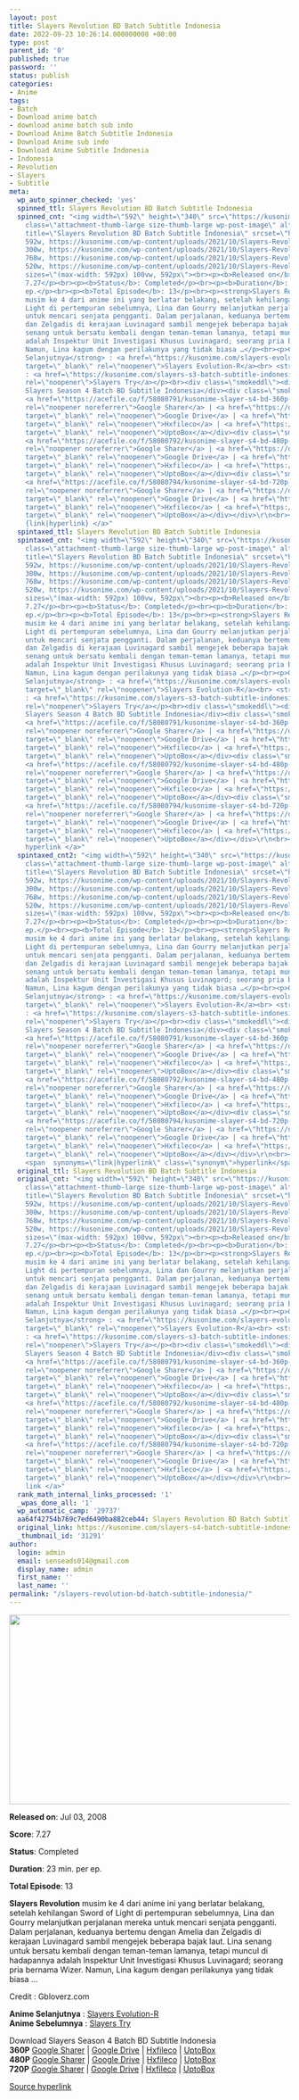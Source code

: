 ```yaml
---
layout: post
title: Slayers Revolution BD Batch Subtitle Indonesia
date: 2022-09-23 10:26:14.000000000 +00:00
type: post
parent_id: '0'
published: true
password: ''
status: publish
categories:
- Anime
tags:
- Batch
- Download anime batch
- download anime batch sub indo
- Download Anime Batch Subtitle Indonesia
- Download Anime sub indo
- Download Anime Subtitle Indonesia
- Indonesia
- Revolution
- Slayers
- Subtitle
meta:
  wp_auto_spinner_checked: 'yes'
  spinned_ttl: Slayers Revolution BD Batch Subtitle Indonesia
  spinned_cnt: "<img width=\"592\" height=\"340\" src=\"https://kusonime.com/wp-content/uploads/2021/10/Slayers-Revolution-592x340.jpg\"
    class=\"attachment-thumb-large size-thumb-large wp-post-image\" alt=\"\" loading=\"lazy\"
    title=\"Slayers Revolution BD Batch Subtitle Indonesia\" srcset=\"https://kusonime.com/wp-content/uploads/2021/10/Slayers-Revolution-592x340.jpg
    592w, https://kusonime.com/wp-content/uploads/2021/10/Slayers-Revolution-300x172.jpg
    300w, https://kusonime.com/wp-content/uploads/2021/10/Slayers-Revolution-768x441.jpg
    768w, https://kusonime.com/wp-content/uploads/2021/10/Slayers-Revolution-520x298.jpg
    520w, https://kusonime.com/wp-content/uploads/2021/10/Slayers-Revolution.jpg 1000w\"
    sizes=\"(max-width: 592px) 100vw, 592px\"><br><p><b>Released on</b>: Jul 03, 2008</p><br><p><b>Score</b>:
    7.27</p><br><p><b>Status</b>: Completed</p><br><p><b>Duration</b>: 23 min. per
    ep.</p><br><p><b>Total Episode</b>: 13</p><br><p><strong>Slayers Revolution</strong>
    musim ke 4 dari anime ini yang berlatar belakang, setelah kehilangan Sword of
    Light di pertempuran sebelumnya, Lina dan Gourry melanjutkan perjalanan mereka
    untuk mencari senjata pengganti. Dalam perjalanan, keduanya bertemu dengan Amelia
    dan Zelgadis di kerajaan Luvinagard sambil mengejek beberapa bajak laut. Lina
    senang untuk bersatu kembali dengan teman-teman lamanya, tetapi muncul di hadapannya
    adalah Inspektur Unit Investigasi Khusus Luvinagard; seorang pria bernama Wizer.
    Namun, Lina kagum dengan perilakunya yang tidak biasa …</p><br><p>Credit : Gbloverz.com</p><br><p><strong>Anime
    Selanjutnya</strong> : <a href=\"https://kusonime.com/slayers-evolution-r-bd-batch-subtitle-indonesia/\"
    target=\"_blank\" rel=\"noopener\">Slayers Evolution-R</a><br> <strong>Anime Sebelumnya</strong>
    : <a href=\"https://kusonime.com/slayers-s3-batch-subtitle-indonesia/\" target=\"_blank\"
    rel=\"noopener\">Slayers Try</a></p><br><div class=\"smokeddl\"><div class=\"smokettl\">Download
    Slayers Season 4 Batch BD Subtitle Indonesia</div><div class=\"smokeurl\"><strong>360P</strong>
    <a href=\"https://acefile.co/f/58080791/kusonime-slayer-s4-bd-360p-rar\" target=\"_blank\"
    rel=\"noopener noreferrer\">Google Sharer</a> | <a href=\"https://drive.google.com/uc?export=download&amp;id=1nG1MFcCNmMvDaugD0PgolfwAqjJOSirV\"
    target=\"_blank\" rel=\"noopener\">Google Drive</a> | <a href=\"https://hxfile.co/co12otmxgk8g\"
    target=\"_blank\" rel=\"noopener\">Hxfileco</a> | <a href=\"https://uptobox.com/klovt3blrdkd\"
    target=\"_blank\" rel=\"noopener\">UptoBox</a></div><div class=\"smokeurl\"><strong>480P</strong>
    <a href=\"https://acefile.co/f/58080792/kusonime-slayer-s4-bd-480p-rar\" target=\"_blank\"
    rel=\"noopener noreferrer\">Google Sharer</a> | <a href=\"https://drive.google.com/uc?export=download&amp;id=1JWLV67opNJ_2YyBbIPPZ-Vzg9A8PwtJL\"
    target=\"_blank\" rel=\"noopener\">Google Drive</a> | <a href=\"https://hxfile.co/bk8gqo1kcbbt\"
    target=\"_blank\" rel=\"noopener\">Hxfileco</a> | <a href=\"https://uptobox.com/3urlofttset5\"
    target=\"_blank\" rel=\"noopener\">UptoBox</a></div><div class=\"smokeurl\"><strong>720P</strong>
    <a href=\"https://acefile.co/f/58080794/kusonime-slayer-s4-bd-720p-rar\" target=\"_blank\"
    rel=\"noopener noreferrer\">Google Sharer</a> | <a href=\"https://drive.google.com/uc?export=download&amp;id=17Nasvu_VSeQEeE0yjqZ4moGVcZ2sttsF\"
    target=\"_blank\" rel=\"noopener\">Google Drive</a> | <a href=\"https://hxfile.co/f9vv60a2wjo0\"
    target=\"_blank\" rel=\"noopener\">Hxfileco</a> | <a href=\"https://uptobox.com/e3dxgk4yxwm1\"
    target=\"_blank\" rel=\"noopener\">UptoBox</a></div></div>\r\n<br><a href=\"https://kusonime.com/slayers-s4-batch-subtitle-indonesia/\">Source
    {link|hyperlink} </a>"
  spintaxed_ttl: Slayers Revolution BD Batch Subtitle Indonesia
  spintaxed_cnt: "<img width=\"592\" height=\"340\" src=\"https://kusonime.com/wp-content/uploads/2021/10/Slayers-Revolution-592x340.jpg\"
    class=\"attachment-thumb-large size-thumb-large wp-post-image\" alt=\"\" loading=\"lazy\"
    title=\"Slayers Revolution BD Batch Subtitle Indonesia\" srcset=\"https://kusonime.com/wp-content/uploads/2021/10/Slayers-Revolution-592x340.jpg
    592w, https://kusonime.com/wp-content/uploads/2021/10/Slayers-Revolution-300x172.jpg
    300w, https://kusonime.com/wp-content/uploads/2021/10/Slayers-Revolution-768x441.jpg
    768w, https://kusonime.com/wp-content/uploads/2021/10/Slayers-Revolution-520x298.jpg
    520w, https://kusonime.com/wp-content/uploads/2021/10/Slayers-Revolution.jpg 1000w\"
    sizes=\"(max-width: 592px) 100vw, 592px\"><br><p><b>Released on</b>: Jul 03, 2008</p><br><p><b>Score</b>:
    7.27</p><br><p><b>Status</b>: Completed</p><br><p><b>Duration</b>: 23 min. per
    ep.</p><br><p><b>Total Episode</b>: 13</p><br><p><strong>Slayers Revolution</strong>
    musim ke 4 dari anime ini yang berlatar belakang, setelah kehilangan Sword of
    Light di pertempuran sebelumnya, Lina dan Gourry melanjutkan perjalanan mereka
    untuk mencari senjata pengganti. Dalam perjalanan, keduanya bertemu dengan Amelia
    dan Zelgadis di kerajaan Luvinagard sambil mengejek beberapa bajak laut. Lina
    senang untuk bersatu kembali dengan teman-teman lamanya, tetapi muncul di hadapannya
    adalah Inspektur Unit Investigasi Khusus Luvinagard; seorang pria bernama Wizer.
    Namun, Lina kagum dengan perilakunya yang tidak biasa …</p><br><p>Credit : Gbloverz.com</p><br><p><strong>Anime
    Selanjutnya</strong> : <a href=\"https://kusonime.com/slayers-evolution-r-bd-batch-subtitle-indonesia/\"
    target=\"_blank\" rel=\"noopener\">Slayers Evolution-R</a><br> <strong>Anime Sebelumnya</strong>
    : <a href=\"https://kusonime.com/slayers-s3-batch-subtitle-indonesia/\" target=\"_blank\"
    rel=\"noopener\">Slayers Try</a></p><br><div class=\"smokeddl\"><div class=\"smokettl\">Download
    Slayers Season 4 Batch BD Subtitle Indonesia</div><div class=\"smokeurl\"><strong>360P</strong>
    <a href=\"https://acefile.co/f/58080791/kusonime-slayer-s4-bd-360p-rar\" target=\"_blank\"
    rel=\"noopener noreferrer\">Google Sharer</a> | <a href=\"https://drive.google.com/uc?export=download&amp;id=1nG1MFcCNmMvDaugD0PgolfwAqjJOSirV\"
    target=\"_blank\" rel=\"noopener\">Google Drive</a> | <a href=\"https://hxfile.co/co12otmxgk8g\"
    target=\"_blank\" rel=\"noopener\">Hxfileco</a> | <a href=\"https://uptobox.com/klovt3blrdkd\"
    target=\"_blank\" rel=\"noopener\">UptoBox</a></div><div class=\"smokeurl\"><strong>480P</strong>
    <a href=\"https://acefile.co/f/58080792/kusonime-slayer-s4-bd-480p-rar\" target=\"_blank\"
    rel=\"noopener noreferrer\">Google Sharer</a> | <a href=\"https://drive.google.com/uc?export=download&amp;id=1JWLV67opNJ_2YyBbIPPZ-Vzg9A8PwtJL\"
    target=\"_blank\" rel=\"noopener\">Google Drive</a> | <a href=\"https://hxfile.co/bk8gqo1kcbbt\"
    target=\"_blank\" rel=\"noopener\">Hxfileco</a> | <a href=\"https://uptobox.com/3urlofttset5\"
    target=\"_blank\" rel=\"noopener\">UptoBox</a></div><div class=\"smokeurl\"><strong>720P</strong>
    <a href=\"https://acefile.co/f/58080794/kusonime-slayer-s4-bd-720p-rar\" target=\"_blank\"
    rel=\"noopener noreferrer\">Google Sharer</a> | <a href=\"https://drive.google.com/uc?export=download&amp;id=17Nasvu_VSeQEeE0yjqZ4moGVcZ2sttsF\"
    target=\"_blank\" rel=\"noopener\">Google Drive</a> | <a href=\"https://hxfile.co/f9vv60a2wjo0\"
    target=\"_blank\" rel=\"noopener\">Hxfileco</a> | <a href=\"https://uptobox.com/e3dxgk4yxwm1\"
    target=\"_blank\" rel=\"noopener\">UptoBox</a></div></div>\r\n<br><a href=\"https://kusonime.com/slayers-s4-batch-subtitle-indonesia/\">Source
    hyperlink </a>"
  spintaxed_cnt2: "<img width=\"592\" height=\"340\" src=\"https://kusonime.com/wp-content/uploads/2021/10/Slayers-Revolution-592x340.jpg\"
    class=\"attachment-thumb-large size-thumb-large wp-post-image\" alt=\"\" loading=\"lazy\"
    title=\"Slayers Revolution BD Batch Subtitle Indonesia\" srcset=\"https://kusonime.com/wp-content/uploads/2021/10/Slayers-Revolution-592x340.jpg
    592w, https://kusonime.com/wp-content/uploads/2021/10/Slayers-Revolution-300x172.jpg
    300w, https://kusonime.com/wp-content/uploads/2021/10/Slayers-Revolution-768x441.jpg
    768w, https://kusonime.com/wp-content/uploads/2021/10/Slayers-Revolution-520x298.jpg
    520w, https://kusonime.com/wp-content/uploads/2021/10/Slayers-Revolution.jpg 1000w\"
    sizes=\"(max-width: 592px) 100vw, 592px\"><br><p><b>Released on</b>: Jul 03, 2008</p><br><p><b>Score</b>:
    7.27</p><br><p><b>Status</b>: Completed</p><br><p><b>Duration</b>: 23 min. per
    ep.</p><br><p><b>Total Episode</b>: 13</p><br><p><strong>Slayers Revolution</strong>
    musim ke 4 dari anime ini yang berlatar belakang, setelah kehilangan Sword of
    Light di pertempuran sebelumnya, Lina dan Gourry melanjutkan perjalanan mereka
    untuk mencari senjata pengganti. Dalam perjalanan, keduanya bertemu dengan Amelia
    dan Zelgadis di kerajaan Luvinagard sambil mengejek beberapa bajak laut. Lina
    senang untuk bersatu kembali dengan teman-teman lamanya, tetapi muncul di hadapannya
    adalah Inspektur Unit Investigasi Khusus Luvinagard; seorang pria bernama Wizer.
    Namun, Lina kagum dengan perilakunya yang tidak biasa …</p><br><p>Credit : Gbloverz.com</p><br><p><strong>Anime
    Selanjutnya</strong> : <a href=\"https://kusonime.com/slayers-evolution-r-bd-batch-subtitle-indonesia/\"
    target=\"_blank\" rel=\"noopener\">Slayers Evolution-R</a><br> <strong>Anime Sebelumnya</strong>
    : <a href=\"https://kusonime.com/slayers-s3-batch-subtitle-indonesia/\" target=\"_blank\"
    rel=\"noopener\">Slayers Try</a></p><br><div class=\"smokeddl\"><div class=\"smokettl\">Download
    Slayers Season 4 Batch BD Subtitle Indonesia</div><div class=\"smokeurl\"><strong>360P</strong>
    <a href=\"https://acefile.co/f/58080791/kusonime-slayer-s4-bd-360p-rar\" target=\"_blank\"
    rel=\"noopener noreferrer\">Google Sharer</a> | <a href=\"https://drive.google.com/uc?export=download&amp;id=1nG1MFcCNmMvDaugD0PgolfwAqjJOSirV\"
    target=\"_blank\" rel=\"noopener\">Google Drive</a> | <a href=\"https://hxfile.co/co12otmxgk8g\"
    target=\"_blank\" rel=\"noopener\">Hxfileco</a> | <a href=\"https://uptobox.com/klovt3blrdkd\"
    target=\"_blank\" rel=\"noopener\">UptoBox</a></div><div class=\"smokeurl\"><strong>480P</strong>
    <a href=\"https://acefile.co/f/58080792/kusonime-slayer-s4-bd-480p-rar\" target=\"_blank\"
    rel=\"noopener noreferrer\">Google Sharer</a> | <a href=\"https://drive.google.com/uc?export=download&amp;id=1JWLV67opNJ_2YyBbIPPZ-Vzg9A8PwtJL\"
    target=\"_blank\" rel=\"noopener\">Google Drive</a> | <a href=\"https://hxfile.co/bk8gqo1kcbbt\"
    target=\"_blank\" rel=\"noopener\">Hxfileco</a> | <a href=\"https://uptobox.com/3urlofttset5\"
    target=\"_blank\" rel=\"noopener\">UptoBox</a></div><div class=\"smokeurl\"><strong>720P</strong>
    <a href=\"https://acefile.co/f/58080794/kusonime-slayer-s4-bd-720p-rar\" target=\"_blank\"
    rel=\"noopener noreferrer\">Google Sharer</a> | <a href=\"https://drive.google.com/uc?export=download&amp;id=17Nasvu_VSeQEeE0yjqZ4moGVcZ2sttsF\"
    target=\"_blank\" rel=\"noopener\">Google Drive</a> | <a href=\"https://hxfile.co/f9vv60a2wjo0\"
    target=\"_blank\" rel=\"noopener\">Hxfileco</a> | <a href=\"https://uptobox.com/e3dxgk4yxwm1\"
    target=\"_blank\" rel=\"noopener\">UptoBox</a></div></div>\r\n<br><a href=\"https://kusonime.com/slayers-s4-batch-subtitle-indonesia/\">Source
    <span  synonyms=\"link|hyperlink\" class=\"synonym\">hyperlink</span> </a>"
  original_ttl: Slayers Revolution BD Batch Subtitle Indonesia
  original_cnt: "<img width=\"592\" height=\"340\" src=\"https://kusonime.com/wp-content/uploads/2021/10/Slayers-Revolution-592x340.jpg\"
    class=\"attachment-thumb-large size-thumb-large wp-post-image\" alt=\"\" loading=\"lazy\"
    title=\"Slayers Revolution BD Batch Subtitle Indonesia\" srcset=\"https://kusonime.com/wp-content/uploads/2021/10/Slayers-Revolution-592x340.jpg
    592w, https://kusonime.com/wp-content/uploads/2021/10/Slayers-Revolution-300x172.jpg
    300w, https://kusonime.com/wp-content/uploads/2021/10/Slayers-Revolution-768x441.jpg
    768w, https://kusonime.com/wp-content/uploads/2021/10/Slayers-Revolution-520x298.jpg
    520w, https://kusonime.com/wp-content/uploads/2021/10/Slayers-Revolution.jpg 1000w\"
    sizes=\"(max-width: 592px) 100vw, 592px\"><br><p><b>Released on</b>: Jul 03, 2008</p><br><p><b>Score</b>:
    7.27</p><br><p><b>Status</b>: Completed</p><br><p><b>Duration</b>: 23 min. per
    ep.</p><br><p><b>Total Episode</b>: 13</p><br><p><strong>Slayers Revolution</strong>
    musim ke 4 dari anime ini yang berlatar belakang, setelah kehilangan Sword of
    Light di pertempuran sebelumnya, Lina dan Gourry melanjutkan perjalanan mereka
    untuk mencari senjata pengganti. Dalam perjalanan, keduanya bertemu dengan Amelia
    dan Zelgadis di kerajaan Luvinagard sambil mengejek beberapa bajak laut. Lina
    senang untuk bersatu kembali dengan teman-teman lamanya, tetapi muncul di hadapannya
    adalah Inspektur Unit Investigasi Khusus Luvinagard; seorang pria bernama Wizer.
    Namun, Lina kagum dengan perilakunya yang tidak biasa …</p><br><p>Credit : Gbloverz.com</p><br><p><strong>Anime
    Selanjutnya</strong> : <a href=\"https://kusonime.com/slayers-evolution-r-bd-batch-subtitle-indonesia/\"
    target=\"_blank\" rel=\"noopener\">Slayers Evolution-R</a><br> <strong>Anime Sebelumnya</strong>
    : <a href=\"https://kusonime.com/slayers-s3-batch-subtitle-indonesia/\" target=\"_blank\"
    rel=\"noopener\">Slayers Try</a></p><br><div class=\"smokeddl\"><div class=\"smokettl\">Download
    Slayers Season 4 Batch BD Subtitle Indonesia</div><div class=\"smokeurl\"><strong>360P</strong>
    <a href=\"https://acefile.co/f/58080791/kusonime-slayer-s4-bd-360p-rar\" target=\"_blank\"
    rel=\"noopener noreferrer\">Google Sharer</a> | <a href=\"https://drive.google.com/uc?export=download&amp;id=1nG1MFcCNmMvDaugD0PgolfwAqjJOSirV\"
    target=\"_blank\" rel=\"noopener\">Google Drive</a> | <a href=\"https://hxfile.co/co12otmxgk8g\"
    target=\"_blank\" rel=\"noopener\">Hxfileco</a> | <a href=\"https://uptobox.com/klovt3blrdkd\"
    target=\"_blank\" rel=\"noopener\">UptoBox</a></div><div class=\"smokeurl\"><strong>480P</strong>
    <a href=\"https://acefile.co/f/58080792/kusonime-slayer-s4-bd-480p-rar\" target=\"_blank\"
    rel=\"noopener noreferrer\">Google Sharer</a> | <a href=\"https://drive.google.com/uc?export=download&amp;id=1JWLV67opNJ_2YyBbIPPZ-Vzg9A8PwtJL\"
    target=\"_blank\" rel=\"noopener\">Google Drive</a> | <a href=\"https://hxfile.co/bk8gqo1kcbbt\"
    target=\"_blank\" rel=\"noopener\">Hxfileco</a> | <a href=\"https://uptobox.com/3urlofttset5\"
    target=\"_blank\" rel=\"noopener\">UptoBox</a></div><div class=\"smokeurl\"><strong>720P</strong>
    <a href=\"https://acefile.co/f/58080794/kusonime-slayer-s4-bd-720p-rar\" target=\"_blank\"
    rel=\"noopener noreferrer\">Google Sharer</a> | <a href=\"https://drive.google.com/uc?export=download&amp;id=17Nasvu_VSeQEeE0yjqZ4moGVcZ2sttsF\"
    target=\"_blank\" rel=\"noopener\">Google Drive</a> | <a href=\"https://hxfile.co/f9vv60a2wjo0\"
    target=\"_blank\" rel=\"noopener\">Hxfileco</a> | <a href=\"https://uptobox.com/e3dxgk4yxwm1\"
    target=\"_blank\" rel=\"noopener\">UptoBox</a></div></div>\r\n<br><a href=\"https://kusonime.com/slayers-s4-batch-subtitle-indonesia/\">Source
    link </a>"
  rank_math_internal_links_processed: '1'
  _wpas_done_all: '1'
  wp_automatic_camp: '29737'
  aa64f42754b769c7ed6490ba882ceb44: Slayers Revolution BD Batch Subtitle Indonesia
  original_link: https://kusonime.com/slayers-s4-batch-subtitle-indonesia/
  _thumbnail_id: '31291'
author:
  login: admin
  email: senseads014@gmail.com
  display_name: admin
  first_name: ''
  last_name: ''
permalink: "/slayers-revolution-bd-batch-subtitle-indonesia/"
---
```

<p><img width="592" height="340" src="{{ site.baseurl }}/assets/2022/09/Slayers-Revolution-592x340.jpg" class="attachment-thumb-large size-thumb-large wp-post-image" alt="" loading="lazy" title="Slayers Revolution BD Batch Subtitle Indonesia" srcset="https://kusonime.com/wp-content/uploads/2021/10/Slayers-Revolution-592x340.jpg 592w, https://kusonime.com/wp-content/uploads/2021/10/Slayers-Revolution-300x172.jpg 300w, https://kusonime.com/wp-content/uploads/2021/10/Slayers-Revolution-768x441.jpg 768w, https://kusonime.com/wp-content/uploads/2021/10/Slayers-Revolution-520x298.jpg 520w, https://kusonime.com/wp-content/uploads/2021/10/Slayers-Revolution.jpg 1000w" sizes="(max-width: 592px) 100vw, 592px" />
<p><b>Released on</b>: Jul 03, 2008</p>
<p>
<p><b>Score</b>: 7.27</p>
<p>
<p><b>Status</b>: Completed</p>
<p>
<p><b>Duration</b>: 23 min. per ep.</p>
<p>
<p><b>Total Episode</b>: 13</p>
<p>
<p><strong>Slayers Revolution</strong> musim ke 4 dari anime ini yang berlatar belakang, setelah kehilangan Sword of Light di pertempuran sebelumnya, Lina dan Gourry melanjutkan perjalanan mereka untuk mencari senjata pengganti. Dalam perjalanan, keduanya bertemu dengan Amelia dan Zelgadis di kerajaan Luvinagard sambil mengejek beberapa bajak laut. Lina senang untuk bersatu kembali dengan teman-teman lamanya, tetapi muncul di hadapannya adalah Inspektur Unit Investigasi Khusus Luvinagard; seorang pria bernama Wizer. Namun, Lina kagum dengan perilakunya yang tidak biasa …</p>
<p>
<p>Credit : Gbloverz.com</p>
<p>
<p><strong>Anime Selanjutnya</strong> : <a href="https://kusonime.com/slayers-evolution-r-bd-batch-subtitle-indonesia/" target="_blank" rel="noopener">Slayers Evolution-R</a><br /> <strong>Anime Sebelumnya</strong> : <a href="https://kusonime.com/slayers-s3-batch-subtitle-indonesia/" target="_blank" rel="noopener">Slayers Try</a></p>
<p>
<div class="smokeddl">
<div class="smokettl">Download Slayers Season 4 Batch BD Subtitle Indonesia</div>
<div class="smokeurl"><strong>360P</strong> <a href="https://acefile.co/f/58080791/kusonime-slayer-s4-bd-360p-rar" target="_blank" rel="noopener noreferrer">Google Sharer</a> | <a href="https://drive.google.com/uc?export=download&amp;id=1nG1MFcCNmMvDaugD0PgolfwAqjJOSirV" target="_blank" rel="noopener">Google Drive</a> | <a href="https://hxfile.co/co12otmxgk8g" target="_blank" rel="noopener">Hxfileco</a> | <a href="https://uptobox.com/klovt3blrdkd" target="_blank" rel="noopener">UptoBox</a></div>
<div class="smokeurl"><strong>480P</strong> <a href="https://acefile.co/f/58080792/kusonime-slayer-s4-bd-480p-rar" target="_blank" rel="noopener noreferrer">Google Sharer</a> | <a href="https://drive.google.com/uc?export=download&amp;id=1JWLV67opNJ_2YyBbIPPZ-Vzg9A8PwtJL" target="_blank" rel="noopener">Google Drive</a> | <a href="https://hxfile.co/bk8gqo1kcbbt" target="_blank" rel="noopener">Hxfileco</a> | <a href="https://uptobox.com/3urlofttset5" target="_blank" rel="noopener">UptoBox</a></div>
<div class="smokeurl"><strong>720P</strong> <a href="https://acefile.co/f/58080794/kusonime-slayer-s4-bd-720p-rar" target="_blank" rel="noopener noreferrer">Google Sharer</a> | <a href="https://drive.google.com/uc?export=download&amp;id=17Nasvu_VSeQEeE0yjqZ4moGVcZ2sttsF" target="_blank" rel="noopener">Google Drive</a> | <a href="https://hxfile.co/f9vv60a2wjo0" target="_blank" rel="noopener">Hxfileco</a> | <a href="https://uptobox.com/e3dxgk4yxwm1" target="_blank" rel="noopener">UptoBox</a></div>
</div>
<p><a href="https://kusonime.com/slayers-s4-batch-subtitle-indonesia/">Source hyperlink </a></p>
